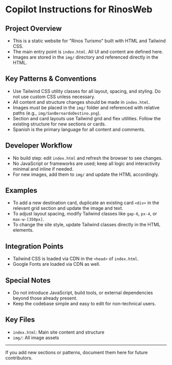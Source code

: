 # Copilot Instructions for RinosWeb

## Project Overview
- This is a static website for "Rinos Turismo" built with HTML and Tailwind CSS.
- The main entry point is `index.html`. All UI and content are defined here.
- Images are stored in the `img/` directory and referenced directly in the HTML.

## Key Patterns & Conventions
- Use Tailwind CSS utility classes for all layout, spacing, and styling. Do not use custom CSS unless necessary.
- All content and structure changes should be made in `index.html`.
- Images must be placed in the `img/` folder and referenced with relative paths (e.g., `img/SanBernardoDestino.png`).
- Section and card layouts use Tailwind grid and flex utilities. Follow the existing structure for new sections or cards.
- Spanish is the primary language for all content and comments.

## Developer Workflow
- No build step: edit `index.html` and refresh the browser to see changes.
- No JavaScript or frameworks are used; keep all logic and interactivity minimal and inline if needed.
- For new images, add them to `img/` and update the HTML accordingly.

## Examples
- To add a new destination card, duplicate an existing card `<div>` in the relevant grid section and update the image and text.
- To adjust layout spacing, modify Tailwind classes like `gap-6`, `px-4`, or `max-w-[350px]`.
- To change the site style, update Tailwind classes directly in the HTML elements.

## Integration Points
- Tailwind CSS is loaded via CDN in the `<head>` of `index.html`.
- Google Fonts are loaded via CDN as well.

## Special Notes
- Do not introduce JavaScript, build tools, or external dependencies beyond those already present.
- Keep the codebase simple and easy to edit for non-technical users.

## Key Files
- `index.html`: Main site content and structure
- `img/`: All image assets

---
If you add new sections or patterns, document them here for future contributors.
